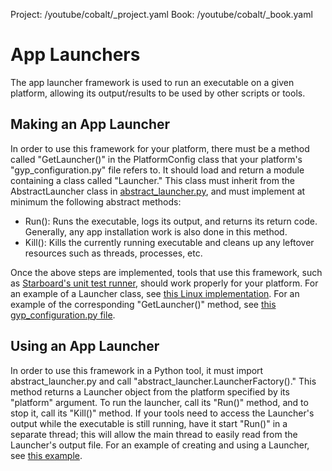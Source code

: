 Project: /youtube/cobalt/_project.yaml
Book: /youtube/cobalt/_book.yaml

# App Launchers

The app launcher framework is used to run an executable on a given platform,
allowing its output/results to be used by other scripts or tools.

## Making an App Launcher

In order to use this framework for your platform, there must be a method called
"GetLauncher()" in the PlatformConfig class that your platform's
"gyp_configuration.py" file refers to.  It should load and return a module
containing a class called "Launcher."  This class must inherit from the
AbstractLauncher class in [abstract_launcher.py](../../abstract_launcher.py),
and must implement at minimum the following abstract methods:

- Run(): Runs the executable, logs its output, and returns its return code.
         Generally, any app installation work is also done in this method.
- Kill(): Kills the currently running executable and cleans up any leftover
          resources such as threads, processes, etc.

Once the above steps are implemented, tools that use this framework, such as
[Starboard's unit test runner](../../testing/test_runner.py), should work
properly for your platform.  For an example of a Launcher class, see
[this Linux implementation](../../../linux/shared/launcher.py).  For an example
of the corresponding "GetLauncher()" method, see
[this gyp_configuration.py file](../../../linux/shared/gyp_configuration.py).

## Using an App Launcher

In order to use this framework in a Python tool, it must import
abstract_launcher.py and call "abstract_launcher.LauncherFactory()."  This
method returns a Launcher object from the platform specified by its "platform"
argument.  To run the launcher, call its "Run()" method, and to stop it, call
its "Kill()" method.  If your tools need to access the Launcher's output while
the executable is still running, have it start "Run()" in a separate thread;
this will allow the main thread to easily read from the Launcher's output file.
For an example of creating and using a Launcher, see
[this example](../../example/app_launcher_client.py).
